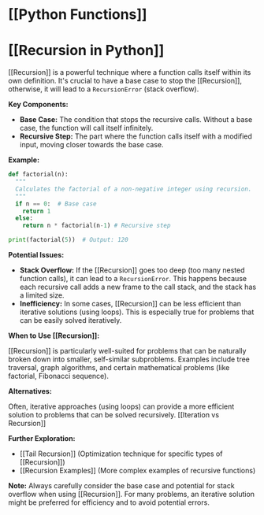 # [[Python Functions]]
# [[Recursion in Python]] 
[[Recursion]] is a powerful technique where a function calls itself within its own definition.  It's crucial to have a base case to stop the [[Recursion]], otherwise, it will lead to a `RecursionError` (stack overflow).

**Key Components:**

* **Base Case:** The condition that stops the recursive calls.  Without a base case, the function will call itself infinitely.
* **Recursive Step:** The part where the function calls itself with a modified input, moving closer towards the base case.


**Example:**

```python
def factorial(n):
  """
  Calculates the factorial of a non-negative integer using recursion.
  """
  if n == 0:  # Base case
    return 1
  else:
    return n * factorial(n-1) # Recursive step

print(factorial(5))  # Output: 120
```

**Potential Issues:**

* **Stack Overflow:**  If the [[Recursion]] goes too deep (too many nested function calls), it can lead to a `RecursionError`. This happens because each recursive call adds a new frame to the call stack, and the stack has a limited size.
* **Inefficiency:** In some cases, [[Recursion]] can be less efficient than iterative solutions (using loops).  This is especially true for problems that can be easily solved iteratively.

**When to Use [[Recursion]]:**

[[Recursion]] is particularly well-suited for problems that can be naturally broken down into smaller, self-similar subproblems. Examples include tree traversal, graph algorithms, and certain mathematical problems (like factorial, Fibonacci sequence).

**Alternatives:**

Often, iterative approaches (using loops) can provide a more efficient solution to problems that can be solved recursively.  [[Iteration vs Recursion]]


**Further Exploration:**

* [[Tail Recursion]] (Optimization technique for specific types of [[Recursion]])
* [[Recursion Examples]] (More complex examples of recursive functions)

**Note:**  Always carefully consider the base case and potential for stack overflow when using [[Recursion]].  For many problems, an iterative solution might be preferred for efficiency and to avoid potential errors.
